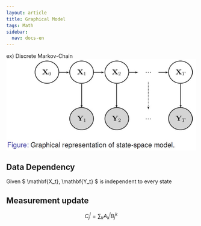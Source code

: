 ```yaml
---
layout: article
title: Graphical Model
tags: Math
sidebar:
  nav: docs-en
---
```


ex) Discrete Markov-Chain
![png](/images/graphical_files/1.jpg)

## Data Dependency
Given $ \mathbf{X_t}, \mathbf{Y_t} $ is independent to every state
<br>

## Measurement update
$$
\begin{equation}
    C^i_j = {\textstyle \sum_k} A^i_k B^k_j
\end{equation}
$$
